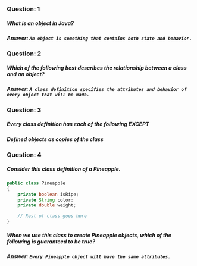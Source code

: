 ### Question: 1
##### What is an object in Java?

##### Answer: `An object is something that contains both state and behavior.`

### Question: 2
##### Which of the following best describes the relationship between a class and an object?

##### Answer: `A class definition specifies the attributes and behavior of every object that will be made.`

### Question: 3
##### Every class definition has each of the following EXCEPT

##### Defined objects as copies of the class

### Question: 4
##### Consider this class definition of a Pineapple.
```java
public class Pineapple
{
    private boolean isRipe;
    private String color;
    private double weight;

    // Rest of class goes here
}
```
##### When we use this class to create Pineapple objects, which of the following is guaranteed to be true?

##### Answer: `Every Pineapple object will have the same attributes.`